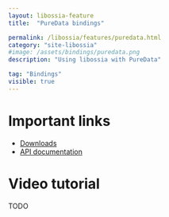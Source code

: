 ```yaml
---
layout: libossia-feature
title:  "PureData bindings"

permalink: /libossia/features/puredata.html
category: "site-libossia"
#image: /assets/bindings/puredata.png
description: "Using libossia with PureData"

tag: "Bindings"
visible: true
---
```


# Important links

* [Downloads](../download.html#pd-binding)
* [API documentation](https://ossia.io/ossia-docs/?plaintext--pd)

# Video tutorial

TODO
